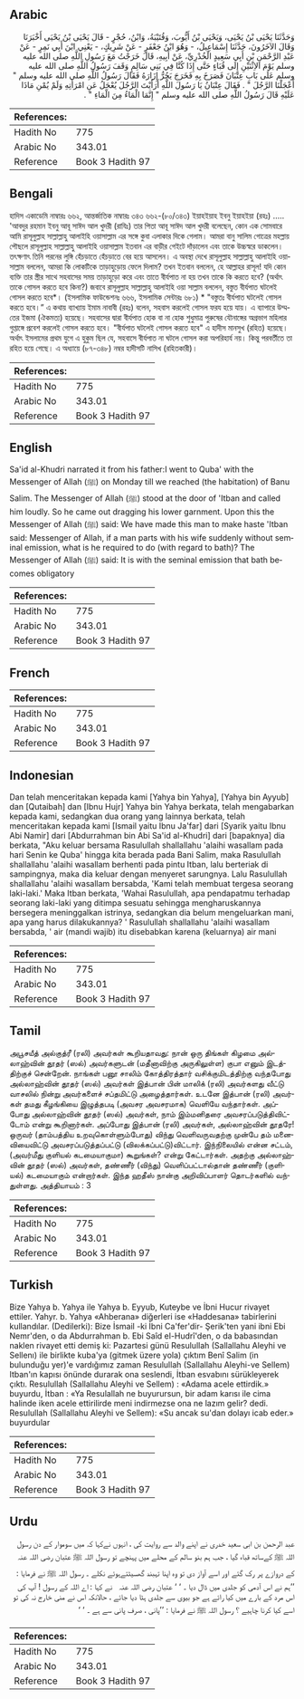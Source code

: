 ## Arabic


<div dir="rtl" lang="ar" style={{fontSize:'larger',backgroundColor:'#f8f9fa',padding:20}}>
وَحَدَّثَنَا يَحْيَى بْنُ يَحْيَى، وَيَحْيَى بْنُ أَيُّوبَ، وَقُتَيْبَةُ، وَابْنُ، حُجْرٍ - قَالَ يَحْيَى بْنُ يَحْيَى أَخْبَرَنَا وَقَالَ الآخَرُونَ، حَدَّثَنَا إِسْمَاعِيلُ، - وَهُوَ ابْنُ جَعْفَرٍ - عَنْ شَرِيكٍ، - يَعْنِي ابْنَ أَبِي نَمِرٍ - عَنْ عَبْدِ الرَّحْمَنِ بْنِ أَبِي سَعِيدٍ الْخُدْرِيِّ، عَنْ أَبِيهِ، قَالَ خَرَجْتُ مَعَ رَسُولِ اللَّهِ صلى الله عليه وسلم يَوْمَ الاِثْنَيْنِ إِلَى قُبَاءٍ حَتَّى إِذَا كُنَّا فِي بَنِي سَالِمٍ وَقَفَ رَسُولُ اللَّهِ صلى الله عليه وسلم عَلَى بَابِ عِتْبَانَ فَصَرَخَ بِهِ فَخَرَجَ يَجُرُّ إِزَارَهُ فَقَالَ رَسُولُ اللَّهِ صلى الله عليه وسلم ‏"‏ أَعْجَلْنَا الرَّجُلَ ‏"‏ ‏.‏ فَقَالَ عِتْبَانُ يَا رَسُولَ اللَّهِ أَرَأَيْتَ الرَّجُلَ يُعْجَلُ عَنِ امْرَأَتِهِ وَلَمْ يُمْنِ مَاذَا عَلَيْهِ قَالَ رَسُولُ اللَّهِ صلى الله عليه وسلم ‏"‏ إِنَّمَا الْمَاءُ مِنَ الْمَاءِ ‏"‏ ‏.‏
</div>
<div style={{backgroundColor:'#f8f9fa',padding:20, marginBottom: 10}}><table> <thead> <tr> <th>References:</th> <th></th> </tr> </thead> <tbody><tr><td>Hadith No</td><td>775</td></tr><tr><td>Arabic No</td><td>343.01</td></tr><tr><td>Reference</td><td>Book 3 Hadith 97</td></tr></tbody></table></div>

## Bengali


<div dir="ltr" lang="bn" style={{fontSize:'larger',backgroundColor:'#f8f9fa',padding:20}}>
হাদিস একাডেমি নাম্বারঃ ৬৬২, আন্তর্জাতিক নাম্বারঃ ৩৪৩ ৬৬২-(৮০/৩৪৩) ইয়াহইয়াহ ইবনু ইয়াহইয়া (রহঃ) ..... 'আবদুর রহমান ইবনু আবূ সাঈদ আল খুদরী (রাযিঃ) তার পিতা আবূ সাঈদ আল খুদরী বলেছেন, কোন এক সোমবারে আমি রাসূলুল্লাহ সাল্লাল্লাহু আলাইহি ওয়াসাল্লাম এর সঙ্গে কুবা এলাকার দিকে গেলাম। আমরা বানু সালিম গোত্রের মহল্লায় পৌছলে রাসূলুল্লাহ সাল্লাল্লাহু আলাইহি ওয়াসাল্লাম ইতবান এর বাড়ীর গেইটে দাঁড়ালেন এবং তাকে উচ্চস্বরে ডাকলেন। তৎক্ষণাৎ তিনি পরনের লুঙ্গি হেঁচড়াতে হেঁচড়াতে বের হয়ে আসলেন। এ অবস্থা দেখে রাসূলুল্লাহ সাল্লাল্লাহু আলাইহি ওয়াসাল্লাম বললেন, আমরা কি লোকটিকে তাড়াহুড়োয় ফেলে দিলাম? তখন ইতবান বললেন, হে আল্লাহর রাসূল! যদি কোন ব্যক্তি তার স্ত্রীর সাথে সহবাসের সময় তাড়াহুড়ো করে এবং তাতে বীর্যপাত না হয় তখন তাকে কি করতে হবে? (অর্থাৎ তাকে গোসল করতে হবে কিনা?) জবাবে রাসূলুল্লাহ সাল্লাল্লাহু আলাইহি ওয়া সাল্লাম বললেন, বস্তুত বীর্যপাত ঘটলেই গোসল করতে হবে*। (ইসলামিক ফাউন্ডেশনঃ ৬৬৬, ইসলামিক সেন্টারঃ ৬৮১) * "বস্তুতঃ বীর্যপাত ঘটলেই গোসল করতে হবে।” এ কথায় ব্যাখ্যায় ইমাম নাবাবী (রহঃ) বলেন, সহবাস করলেই গোসল ফরয হয়ে যায়। এ ব্যাপারে উম্মতের ইজমা (ঐকমত্য) হয়েছে। সহবাসের দ্বারা বীর্যপাত হোক বা না হোক শুধুমাত্র পুরুষের যৌনাঙ্গের অগ্রভাগ মহিলার গুপ্তাঙ্গে প্রবেশ করলেই গোসল করতে হবে। "বীর্যপাত ঘটলেই গোসল করতে হবে" এ হাদীস মানসুখ (রহিত) হয়েছে। অর্থাৎ ইসলামের প্রথম যুগে এ হুকুম ছিল যে, সহবাসে বীর্যপাত না ঘটলে গোসল করা অপরিহার্য নয়। কিন্তু পরবর্তীতে তা রহিত হয়ে গেছে। এ অধ্যায়ে (৮৭-৩৪৮) নম্বর হাদীসটি নাসিখ (রহিতকারী)।
</div>
<div style={{backgroundColor:'#f8f9fa',padding:20, marginBottom: 10}}><table> <thead> <tr> <th>References:</th> <th></th> </tr> </thead> <tbody><tr><td>Hadith No</td><td>775</td></tr><tr><td>Arabic No</td><td>343.01</td></tr><tr><td>Reference</td><td>Book 3 Hadith 97</td></tr></tbody></table></div>

## English


<div dir="ltr" lang="en" style={{fontSize:'larger',backgroundColor:'#f8f9fa',padding:20}}>
Sa'id al-Khudri narrated it from his father:I went to Quba' with the Messenger of Allah (ﷺ) on Monday till we reached (the habitation) of Banu Salim. The Messenger of Allah (ﷺ) stood at the door of 'Itban and called him loudly. So he came out dragging his lower garnment. Upon this the Messenger of Allah (ﷺ) said: We have made this man to make haste 'Itban said: Messenger of Allah, if a man parts with his wife suddenly without seminal emission, what is he required to do (with regard to bath)? The Messenger of Allah (ﷺ) said: It is with the seminal emission that bath becomes obligatory
</div>
<div style={{backgroundColor:'#f8f9fa',padding:20, marginBottom: 10}}><table> <thead> <tr> <th>References:</th> <th></th> </tr> </thead> <tbody><tr><td>Hadith No</td><td>775</td></tr><tr><td>Arabic No</td><td>343.01</td></tr><tr><td>Reference</td><td>Book 3 Hadith 97</td></tr></tbody></table></div>

## French


<div dir="ltr" lang="fr" style={{fontSize:'larger',backgroundColor:'#f8f9fa',padding:20}}>

</div>
<div style={{backgroundColor:'#f8f9fa',padding:20, marginBottom: 10}}><table> <thead> <tr> <th>References:</th> <th></th> </tr> </thead> <tbody><tr><td>Hadith No</td><td>775</td></tr><tr><td>Arabic No</td><td>343.01</td></tr><tr><td>Reference</td><td>Book 3 Hadith 97</td></tr></tbody></table></div>

## Indonesian


<div dir="ltr" lang="id" style={{fontSize:'larger',backgroundColor:'#f8f9fa',padding:20}}>
Dan telah menceritakan kepada kami [Yahya bin Yahya], [Yahya bin Ayyub] dan [Qutaibah] dan [Ibnu Hujr] Yahya bin Yahya berkata, telah mengabarkan kepada kami, sedangkan dua orang yang lainnya berkata, telah menceritakan kepada kami [Ismail yaitu Ibnu Ja'far] dari [Syarik yaitu Ibnu Abi Namir] dari [Abdurrahman bin Abi Sa'id al-Khudri] dari [bapaknya] dia berkata, "Aku keluar bersama Rasulullah shallallahu 'alaihi wasallam pada hari Senin ke Quba' hingga kita berada pada Bani Salim, maka Rasulullah shallallahu 'alaihi wasallam berhenti pada pintu Itban, lalu berteriak di sampingnya, maka dia keluar dengan menyeret sarungnya. Lalu Rasulullah shallallahu 'alaihi wasallam bersabda, 'Kami telah membuat tergesa seorang laki-laki.' Maka Itban berkata, 'Wahai Rasulullah, apa pendapatmu terhadap seorang laki-laki yang ditimpa sesuatu sehingga mengharuskannya bersegera meninggalkan istrinya, sedangkan dia belum mengeluarkan mani, apa yang harus dilakukannya? ' Rasulullah shallallahu 'alaihi wasallam bersabda, ' air (mandi wajib) itu disebabkan karena (keluarnya) air mani
</div>
<div style={{backgroundColor:'#f8f9fa',padding:20, marginBottom: 10}}><table> <thead> <tr> <th>References:</th> <th></th> </tr> </thead> <tbody><tr><td>Hadith No</td><td>775</td></tr><tr><td>Arabic No</td><td>343.01</td></tr><tr><td>Reference</td><td>Book 3 Hadith 97</td></tr></tbody></table></div>

## Tamil


<div dir="ltr" lang="ta" style={{fontSize:'larger',backgroundColor:'#f8f9fa',padding:20}}>
அபூசயீத் அல்குத்ரீ (ரலி) அவர்கள் கூறியதாவது: நான் ஒரு திங்கள் கிழமை அல்லாஹ்வின் தூதர் (ஸல்) அவர்களுடன் (மதீனாவிற்கு அருகிலுள்ள) குபா எனும் இடத்திற்குச் சென்றேன். நாங்கள் பனூ சாலிம் கோத்திரத்தார் வசிக்குமிடத்திற்கு வந்தபோது அல்லாஹ்வின் தூதர் (ஸல்) அவர்கள் இத்பான் பின் மாலிக் (ரலி) அவர்களது வீட்டு வாசலில் நின்று அவர்களைச் சப்தமிட்டு அழைத்தார்கள். உடனே இத்பான் (ரலி) அவர்கள் தமது கீழங்கியை இழுத்தபடி (அவசர அவசரமாக) வெளியே வந்தார்கள். அப்போது அல்லாஹ்வின் தூதர் (ஸல்) அவர்கள், நாம் இம்மனிதரை அவசரப்படுத்திவிட்டோம் என்று கூறினார்கள். அப்போது இத்பான் (ரலி) அவர்கள், அல்லாஹ்வின் தூதரே! ஒருவர் (தாம்பத்திய உறவுகொள்ளும்போது) விந்து வெளிவருவதற்கு முன்பே தம் மனைவியைவிட்டு அவசரப்படுத்தப்பட்டு (விலக்கப்பட்டு)விட்டார். இந்நிலையில் என்ன சட்டம், (அவர்மீது குளியல் கடமையாகுமா) கூறுங்கள்? என்று கேட்டார்கள். அதற்கு அல்லாஹ்வின் தூதர் (ஸல்) அவர்கள், தண்ணீர் (விந்து) வெளிப்பட்டால்தான் தண்ணீர் (குளியல்) கடமையாகும் என்றார்கள். இந்த ஹதீஸ் நான்கு அறிவிப்பாளர் தொடர்களில் வந்துள்ளது. அத்தியாயம் : 3
</div>
<div style={{backgroundColor:'#f8f9fa',padding:20, marginBottom: 10}}><table> <thead> <tr> <th>References:</th> <th></th> </tr> </thead> <tbody><tr><td>Hadith No</td><td>775</td></tr><tr><td>Arabic No</td><td>343.01</td></tr><tr><td>Reference</td><td>Book 3 Hadith 97</td></tr></tbody></table></div>

## Turkish


<div dir="ltr" lang="tr" style={{fontSize:'larger',backgroundColor:'#f8f9fa',padding:20}}>
Bize Yahya b. Yahya ile Yahya b. Eyyub, Kuteybe ve İbni Hucur rivayet ettiler. Yahyr. b. Yahya «Ahberana» diğerleri ise «Haddesana» tabirlerini kullandılar. (Dedilerki): Bize İsmail -ki İbni Ca'fer'dir- Şerik'ten yani ibni Ebi Nemr'den, o da Abdurrahman b. Ebi Saîd el-Hudrî'den, o da babasından naklen rivayet etti demiş ki: Pazartesi günü Resulullah (Sallallahu Aleyhi ve Sellenı) ile birlikte kuba'ya (gitmek üzere yola) çıktım Benî Salim (in bulunduğu yer)'e vardığımız zaman Resulullah (Sallallahu Aleyhi-ve Sellem) Itban'ın kapısı önünde durarak ona seslendi, İtban esvabını sürükleyerek çıktı. Resulullah (Sallallahu Aleyhi ve Sellem) : «Adama acele ettirdik.» buyurdu, İtban : «Ya Resulallah ne buyurursun, bir adam karısı ile cima halinde iken acele ettirilirde meni indirmezse ona ne lazım gelir? dedi. Resulullah (Sallallahu Aleyhi ve Sellem): «Su ancak su'dan dolayı icab eder.» buyurdular
</div>
<div style={{backgroundColor:'#f8f9fa',padding:20, marginBottom: 10}}><table> <thead> <tr> <th>References:</th> <th></th> </tr> </thead> <tbody><tr><td>Hadith No</td><td>775</td></tr><tr><td>Arabic No</td><td>343.01</td></tr><tr><td>Reference</td><td>Book 3 Hadith 97</td></tr></tbody></table></div>

## Urdu


<div dir="rtl" lang="ur" style={{fontSize:'larger',backgroundColor:'#f8f9fa',padding:20}}>
عبد الرحمن بن ابی سعید خدری نے اپنے والد سے روایت کی ، انہوں نےکہا کہ میں سوموار کے دن رسول اللہ ﷺ کےساتھ قباء گیا ، جب ہم بنو سالم کے محلے میں پہنچے تو رسول اللہ ﷺ عتبان ‌رضی ‌اللہ ‌عنہ ‌ ‌ کے دروازے پر رک گئے اور اسے آواز دی تو وہ اپنا تہبند گھسیٹتےہوئے نکلے ۔ رسول اللہ ﷺ نے فرمایا : ’’ہم نے اس آدمی کو جلدی میں ڈال دیا ۔ ‘ ‘ عتبان ‌رضی ‌اللہ ‌عنہ ‌ ‌ نے کہا : اے اللہ کے رسول ! آپ کی اس مرد کے بارے میں کیا رائے ہے جو بیوی سے جلدی ہٹا دیا جائے ، حالانکہ اس نے منی خارج نہ کی تو اسے کیا کرنا چاہیے ؟ رسول اللہ ﷺ نے فرمایا : ’’پانی ، صرف پانی سے ہے ۔ ‘ ‘
</div>
<div style={{backgroundColor:'#f8f9fa',padding:20, marginBottom: 10}}><table> <thead> <tr> <th>References:</th> <th></th> </tr> </thead> <tbody><tr><td>Hadith No</td><td>775</td></tr><tr><td>Arabic No</td><td>343.01</td></tr><tr><td>Reference</td><td>Book 3 Hadith 97</td></tr></tbody></table></div>